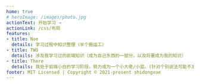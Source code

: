 ```yaml
---
home: true
# heroImage: /images/photo.jpg
actionText: 开始学习 →
actionLink: /css/布局
features:
- title: Noe
  details: 学习过程中知识整理（半个搬运工）
- title: TWO
  details: 涉及我学习过的前端知识（成为自己东西的一部分，以及将要成为我的知识）
- title: There
  details: 我处于前端小白的学习阶段，努力成为一个小大佬/小蓝。(针对个别说法可能不准确如有问题请大家指正)
footer: MIT Licensed | Copyright © 2021-present shidongxue
---
```


